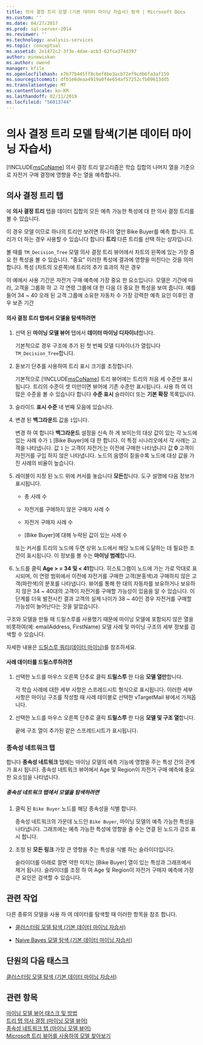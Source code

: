 ```yaml
---
title: 의사 결정 트리 모델 (기본 데이터 마이닝 자습서) 탐색 | Microsoft Docs
ms.custom: ''
ms.date: 04/27/2017
ms.prod: sql-server-2014
ms.reviewer: ''
ms.technology: analysis-services
ms.topic: conceptual
ms.assetid: 2e1472c2-3f3e-4dae-acb3-62fca374d397
author: minewiskan
ms.author: owend
manager: kfile
ms.openlocfilehash: e7b77b445ff8cbef8be3acb72ef9cdb6fa3af159
ms.sourcegitcommit: dfb1e6deaa4919a0f4e654af57252cfb09613dd5
ms.translationtype: MT
ms.contentlocale: ko-KR
ms.lasthandoff: 02/11/2019
ms.locfileid: "56013744"
---
```

# <a name="exploring-the-decision-tree-model-basic-data-mining-tutorial"></a>의사 결정 트리 모델 탐색(기본 데이터 마이닝 자습서)
  [!INCLUDE[msCoName](../includes/msconame-md.md)] 의사 결정 트리 알고리즘은 학습 집합의 나머지 열을 기준으로 자전거 구매 결정에 영향을 주는 열을 예측합니다.  
  

  
##  <a name="Decision_Tree_Tab"></a> 의사 결정 트리 탭  
 에 **의사 결정 트리** 탭을 데이터 집합의 모든 예측 가능한 특성에 대 한 의사 결정 트리를 볼 수 있습니다.  
  
 이 경우 모델 이므로 하나의 트리만 보려면 하나의 열만 Bike Buyer를 예측 합니다. 트리가 더 하는 경우 사용할 수 있습니다 합니다 **트리** 다른 트리를 선택 하는 상자입니다.  
  
 볼 때를 `TM_Decision_Tree` 모델 의사 결정 트리 뷰어에서 차트의 왼쪽에 있는 가장 중요 한 특성을 볼 수 있습니다. "중요" 이러한 특성에 결과에 영향을 미친다는 것을 의미 합니다. 특성 (차트의 오른쪽)에 트리의 추가 효과의 작은 경우  
  
 이 예에서 사용 기간은 자전거 구매 예측에 가장 중요 한 요소입니다. 모델은 기간에 따라, 고객을 그룹화 하 고 각 연령 그룹에 대 한 다음 더 중요 한 특성을 보여 줍니다. 예를 들어 34 ~ 40 오래 된 고객 그룹에 소유한 자동차 수 가장 강력한 예측 요인 이후인 경우 보존 기간  
  
#### <a name="to-explore-the-model-in-the-decision-tree-tab"></a>의사 결정 트리 탭에서 모델을 탐색하려면  
  
1.  선택 된 **마이닝 모델 뷰어** 탭에서 **데이터 마이닝 디자이너**합니다.  
  
     기본적으로 경우 구조에 추가 된 첫 번째 모델 디자이너가 열립니다 `TM_Decision_Tree`합니다.  
  
2.  돋보기 단추를 사용하여 트리 표시 크기를 조정합니다.  
  
     기본적으로 [!INCLUDE[msCoName](../includes/msconame-md.md)] 트리 뷰어에는 트리의 처음 세 수준만 표시됩니다. 트리의 수준이 셋 미만이면 뷰어에 기존 수준만 표시됩니다. 사용 하 여 더 많은 수준을 볼 수 있습니다 합니다 **수준 표시** 슬라이더 또는 **기본 확장** 목록입니다.  
  
3.  슬라이드 **표시 수준** 네 번째 모음에 있습니다.  
  
4.  변경 된 **백그라운드** 값을 `1`입니다.  
  
     변경 하 여 합니다 **백그라운드** 설정을 신속 하 게 보이는의 대상 값이 있는 각 노드에 있는 사례 수가 `1` [Bike Buyer]에 대 한 합니다. 이 특정 시나리오에서 각 사례는 고객을 나타냅니다. 값 `1` 는 고객이 자전거;는 이전에 구매한 나타냅니다 값 **0** 고객이 자전거를 구입 하지 않은 나타냅니다. 노드의 음영이 짙을수록 노드에 대상 값을 가진 사례의 비율이 높습니다.  
  
5.  레이블이 지정 된 노드 위에 커서를 놓습니다 **모든**합니다. 도구 설명에 다음 정보가 표시됩니다.  
  
    -   총 사례 수  
  
    -   자전거를 구매하지 않은 구매자 사례 수  
  
    -   자전거 구매자 사례 수  
  
    -   [Bike Buyer]에 대해 누락된 값이 있는 사례 수  
  
     또는 커서를 트리의 노드에 두면 상위 노드에서 해당 노드에 도달하는 데 필요한 조건이 표시됩니다. 이 정보를 볼 수는 **마이닝 범례**합니다.  
  
6.  노드를 클릭 **Age > = 34 및 < 41**합니다. 히스토그램이 노드에 가는 가로 막대로 표시되며, 이 연령 범위에서 이전에 자전거를 구매한 고객(분홍색)과 구매하지 않은 고객(파란색)의 분포를 나타냅니다. 뷰어를 통해 한 대의 자동차를 보유하거나 보유하지 않은 34 ~ 40대의 고객이 자전거를 구매할 가능성이 있음을 알 수 있습니다. 이 단계를 더욱 발전시킨 결과 고객의 실제 나이가 38 ~ 40인 경우 자전거를 구매할 가능성이 늘어난다는 것을 알았습니다.  
  
 구조와 모델을 만들 때 드릴스루를 사용했기 때문에 마이닝 모델에 포함되지 않은 열을 비롯하여(예: emailAddress, FirstName) 모델 사례 및 마이닝 구조의 세부 정보를 검색할 수 있습니다.  
  
 자세한 내용은 [드릴스루 쿼리&#40;데이터 마이닝&#41;](../../2014/analysis-services/data-mining/drillthrough-queries-data-mining.md)를 참조하세요.  
  
#### <a name="to-drill-through-to-case-data"></a>사례 데이터를 드릴스루하려면  
  
1.  선택한 노드를 마우스 오른쪽 단추로 클릭 **드릴스루** 한 다음 **모델 열만**합니다.  
  
     각 학습 사례에 대한 세부 사항은 스프레드시트 형식으로 표시됩니다. 이러한 세부 사항은 마이닝 구조를 작성할 때 사례 테이블로 선택한 vTargetMail 뷰에서 가져옵니다.  
  
2.  선택한 노드를 마우스 오른쪽 단추로 클릭 **드릴스루** 한 다음 **모델 및 구조 열**합니다.  
  
     끝에 구조 열이 추가된 같은 스프레드시트가 표시됩니다.  
  
  
###  <a name="Dependency_Network_Tab"></a> 종속성 네트워크 탭  
 합니다 **종속성 네트워크** 탭에는 마이닝 모델의 예측 기능에 영향을 주는 특성 간의 관계가 표시 됩니다. 종속성 네트워크 뷰어에서 Age 및 Region이 자전거 구매 예측에 중요한 요소임을 나타냅니다.  
  
##### <a name="to-explore-the-model-in-the-dependency-network-tab"></a>종속성 네트워크 탭에서 모델을 탐색하려면  
  
1.  클릭 된 `Bike Buyer` 노드를 해당 종속성을 식별 합니다.  
  
     종속성 네트워크의 가운데 노드인 `Bike Buyer`, 마이닝 모델의 예측 가능한 특성을 나타냅니다. 그래프에는 예측 가능한 특성에 영향을 줄 수는 연결 된 노드가 강조 표시 합니다.  
  
2.  조정 된 **모든 링크** 가장 큰 영향을 주는 특성을 식별 하는 슬라이더입니다.  
  
     슬라이더를 아래로 끌면 약한 미치는 [Bike Buyer] 열이 있는 특성과 그래프에서 제거 됩니다. 슬라이더를 조정 하 여 Age 및 Region이 자전거 구매자 예측에 가장 큰 요인은 검색할 수 있습니다.  
  
## <a name="related-tasks"></a>관련 작업  
 다른 종류의 모델을 사용 하 여 데이터를 탐색할 때 이러한 항목을 참조 합니다.  
  
-   [클러스터링 모델 탐색 &#40;기본 데이터 마이닝 자습서&#41;](../../2014/tutorials/exploring-the-clustering-model-basic-data-mining-tutorial.md)  
  
-   [Naive Bayes 모델 탐색 &#40;기본 데이터 마이닝 자습서&#41;](../../2014/tutorials/exploring-the-naive-bayes-model-basic-data-mining-tutorial.md)  
  
## <a name="next-task-in-lesson"></a>단원의 다음 태스크  
 [클러스터링 모델 탐색 &#40;기본 데이터 마이닝 자습서&#41;](../../2014/tutorials/exploring-the-clustering-model-basic-data-mining-tutorial.md)  
  
## <a name="see-also"></a>관련 항목  
 [마이닝 모델 뷰어 태스크 및 방법](../../2014/analysis-services/data-mining/mining-model-viewer-tasks-and-how-tos.md)   
 [트리 탭 의사 결정 &#40;마이닝 모델 뷰어&#41;](../../2014/analysis-services/decision-tree-tab-mining-model-viewer.md)   
 [종속성 네트워크 탭 &#40;마이닝 모델 뷰어&#41;](../../2014/analysis-services/dependency-network-tab-mining-model-viewer.md)   
 [Microsoft 트리 뷰어를 사용하여 모델 찾아보기](../../2014/analysis-services/data-mining/browse-a-model-using-the-microsoft-tree-viewer.md)  
  
  
